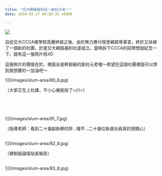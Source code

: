 ```yaml
---
title: "交大網路福利社～創社元老～"
date: 2010-03-27 00:58:33 +0800

---
```


![](/images/slum-area/79_0.jpg)
<p>自從交大CCCA被學校高層終結之後，由於無力應付宿舍網路等事宜，終於又扶植了一個新的社團，於是交大網路福利社遂成立。當時拆下CCCA的招牌想說紀念一下，就有這一張照片啦XD</p><p>這張照片的價值在於，裡面全是幹部級的創社元老喔～希望在這個社團裡面可以學到我想要的～加油吧～</p>
![](/images/slum-area/80_6.jpg)
<p>（大家正在上社課，不小心被偷拍了&gt;///&lt;）</p><p>&nbsp;</p><p>&nbsp;</p>
![](/images/slum-area/81_7.jpg)
<p>（指導老師：看到二十幾副新鮮的肝&hellip;喔不&hellip;二十幾位新進社員真的很開心）</p><p><br />![](/images/slum-area/82_8.jpg)</p><p>（建制組論壇站長報告）</p><p><br />![](/images/slum-area/83_9.jpg)</p>
